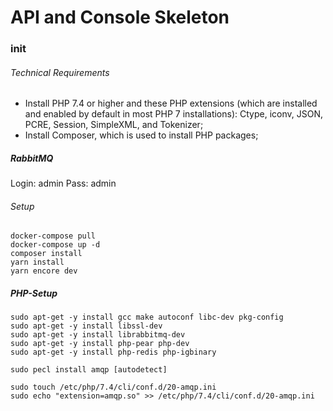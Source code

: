 # API and Console Skeleton

### init

###### Technical Requirements

* Install PHP 7.4 or higher and these PHP extensions (which are installed and enabled by default in most PHP 7 installations): Ctype, iconv, JSON, PCRE, Session, SimpleXML, and Tokenizer;
* Install Composer, which is used to install PHP packages;


##### RabbitMQ

Login: admin
Pass: admin

###### Setup
```
docker-compose pull
docker-compose up -d
composer install
yarn install
yarn encore dev
```


##### PHP-Setup
```
sudo apt-get -y install gcc make autoconf libc-dev pkg-config
sudo apt-get -y install libssl-dev
sudo apt-get -y install librabbitmq-dev
sudo apt-get -y install php-pear php-dev
sudo apt-get -y install php-redis php-igbinary

sudo pecl install amqp [autodetect]

sudo touch /etc/php/7.4/cli/conf.d/20-amqp.ini
sudo echo "extension=amqp.so" >> /etc/php/7.4/cli/conf.d/20-amqp.ini
```
